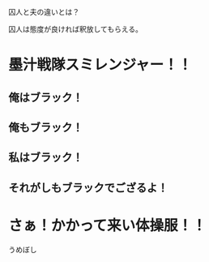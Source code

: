 
囚人と夫の違いとは？

囚人は態度が良ければ釈放してもらえる。


# 墨汁戦隊スミレンジャー！！
## 俺はブラック！
## 俺もブラック！
## 私はブラック！
## それがしもブラックでござるよ！
# さぁ！かかって来い体操服！！
うめぼし


